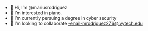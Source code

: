 - 👋 Hi, I’m @mariusrodriguez
- 👀 I’m interested in piano.
- 🌱 I’m currently persuing a degree in cyber security
- 💞️ I’m looking to collaborate
-enail-mrodriguez276@ivytech.edu

<!---
mariusrodriguez/mariusrodriguez is a ✨ special ✨ repository because its `README.md` (this file) appears on your GitHub profile.
You can click the Preview link to take a look at your changes.
--->
